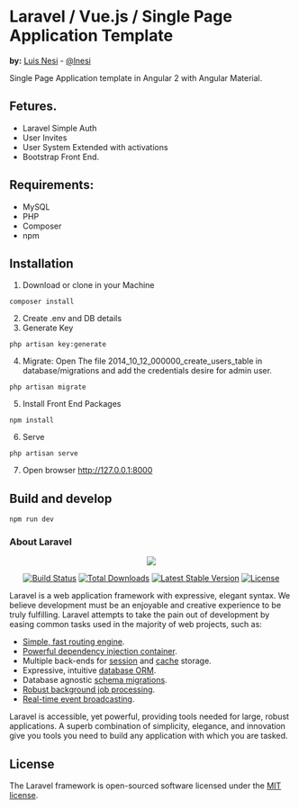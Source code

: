 
# Laravel / Vue.js / Single Page Application Template

<strong>by:</strong> <a href="https://lnesi.github.io/">Luis Nesi</a> - <a href="https://twitter.com/lnesi">@lnesi</a>

Single Page Application template in Angular 2 with Angular Material.

## Fetures.
- Laravel Simple Auth
- User Invites 
- User System Extended with activations
- Bootstrap Front End.

## Requirements:
- MySQL
- PHP 
- Composer
- npm

## Installation
1.  Download or clone in your Machine
```
composer install
```
2. Create .env and DB details
3. Generate Key
```
php artisan key:generate
```
4. Migrate: 
Open The file 2014_10_12_000000_create_users_table in database/migrations and add the credentials desire for admin user.
```
php artisan migrate
```
5. Install Front End Packages
```
npm install
```
6. Serve
 ```
php artisan serve
```
7. Open browser http://127.0.0.1:8000

## Build and develop
```
npm run dev
 ```


### About Laravel

<p align="center"><img src="https://laravel.com/assets/img/components/logo-laravel.svg"></p>

<p align="center">
<a href="https://travis-ci.org/laravel/framework"><img src="https://travis-ci.org/laravel/framework.svg" alt="Build Status"></a>
<a href="https://packagist.org/packages/laravel/framework"><img src="https://poser.pugx.org/laravel/framework/d/total.svg" alt="Total Downloads"></a>
<a href="https://packagist.org/packages/laravel/framework"><img src="https://poser.pugx.org/laravel/framework/v/stable.svg" alt="Latest Stable Version"></a>
<a href="https://packagist.org/packages/laravel/framework"><img src="https://poser.pugx.org/laravel/framework/license.svg" alt="License"></a>
</p>


Laravel is a web application framework with expressive, elegant syntax. We believe development must be an enjoyable and creative experience to be truly fulfilling. Laravel attempts to take the pain out of development by easing common tasks used in the majority of web projects, such as:

- [Simple, fast routing engine](https://laravel.com/docs/routing).
- [Powerful dependency injection container](https://laravel.com/docs/container).
- Multiple back-ends for [session](https://laravel.com/docs/session) and [cache](https://laravel.com/docs/cache) storage.
- Expressive, intuitive [database ORM](https://laravel.com/docs/eloquent).
- Database agnostic [schema migrations](https://laravel.com/docs/migrations).
- [Robust background job processing](https://laravel.com/docs/queues).
- [Real-time event broadcasting](https://laravel.com/docs/broadcasting).

Laravel is accessible, yet powerful, providing tools needed for large, robust applications. A superb combination of simplicity, elegance, and innovation give you tools you need to build any application with which you are tasked.


## License

The Laravel framework is open-sourced software licensed under the [MIT license](http://opensource.org/licenses/MIT).
